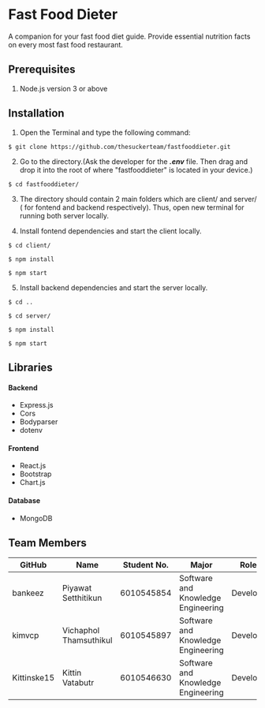# Fast Food Dieter

A companion for your fast food diet guide. Provide essential nutrition facts on every most fast food restaurant.

## Prerequisites

1. Node.js version 3 or above

## Installation

1. Open the Terminal and type the following command: 

```
$ git clone https://github.com/thesuckerteam/fastfooddieter.git
```

2. Go to the directory.(Ask the developer for the ***.env*** file. Then drag and drop it into the root of where "fastfooddieter" is located in your device.)

```
$ cd fastfooddieter/
```

3. The directory should contain 2 main folders which are client/ and server/ ( for fontend and backend respectively). Thus, open new terminal for running both server locally.


4. Install fontend dependencies and start the client locally.

```
$ cd client/

$ npm install

$ npm start
```

5. Install backend dependencies and start the server locally.

```
$ cd ..

$ cd server/

$ npm install

$ npm start
```

## Libraries

#### Backend

- Express.js
- Cors
- Bodyparser
- dotenv

#### Frontend 

- React.js
- Bootstrap 
- Chart.js

#### Database

- MongoDB


## Team Members

| GitHub   | Name                   | Student No. | Major                              | Roles     | 
| -------- | ---------------------- | ----------- | ---------------------------------- | --------- |
| bankeez  | Piyawat Setthitikun    | 6010545854  | Software and Knowledge Engineering | Developer |
| kimvcp   | Vichaphol Thamsuthikul | 6010545897  | Software and Knowledge Engineering | Developer |
| Kittinske15 | Kittin Vatabutr     | 6010546630  | Software and Knowledge Engineering | Developer |




